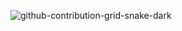 ![github-contribution-grid-snake-dark](https://github.com/nikilodiym/nikilodiym/assets/134860909/9e14cce1-b0f2-4213-a6d2-33bd557f54fd)
